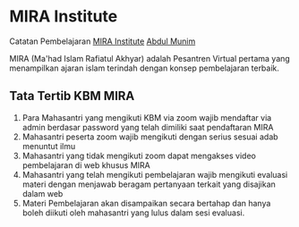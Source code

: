# MIRA Institute

Catatan Pembelajaran [MIRA Institute](https://mira.quantumakhyar.com/) [Abdul Munim](mailto:abdmun8@gmail.com)

MIRA (Ma'had Islam Rafiatul Akhyar) adalah Pesantren Virtual pertama yang menampilkan ajaran islam terindah dengan konsep pembelajaran terbaik.

## Tata Tertib KBM MIRA

1. Para Mahasantri yang mengikuti KBM via zoom wajib mendaftar via admin berdasar
   password yang telah dimiliki saat pendaftaran MIRA
2. Mahasantri peserta zoom wajib mengikuti dengan serius sesuai adab menuntut ilmu
3. Mahasantri yang tidak mengikuti zoom dapat mengakses video pembelajaran di web
   khusus MIRA
4. Mahasantri yang telah mengikuti pembelajaran wajib mengikuti evaluasi materi dengan
   menjawab beragam pertanyaan terkait yang disajikan dalam web
5. Materi Pembelajaran akan disampaikan secara bertahap dan hanya boleh diikuti oleh
   mahasantri yang lulus dalam sesi evaluasi.
